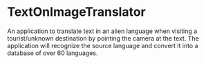 # TextOnImageTranslator
An application to translate text in an alien language when visiting a tourist/unknown destination by pointing the camera at the text. The application will recognize the source language and convert it into a database of over 60 languages.
